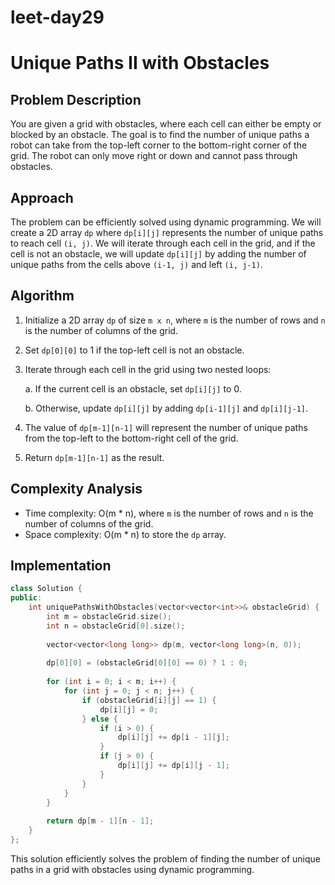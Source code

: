 # leet-day29

# Unique Paths II with Obstacles

## Problem Description

You are given a grid with obstacles, where each cell can either be empty or blocked by an obstacle. The goal is to find the number of unique paths a robot can take from the top-left corner to the bottom-right corner of the grid. The robot can only move right or down and cannot pass through obstacles.

## Approach

The problem can be efficiently solved using dynamic programming. We will create a 2D array `dp` where `dp[i][j]` represents the number of unique paths to reach cell `(i, j)`. We will iterate through each cell in the grid, and if the cell is not an obstacle, we will update `dp[i][j]` by adding the number of unique paths from the cells above `(i-1, j)` and left `(i, j-1)`.

## Algorithm

1. Initialize a 2D array `dp` of size `m x n`, where `m` is the number of rows and `n` is the number of columns of the grid.

2. Set `dp[0][0]` to 1 if the top-left cell is not an obstacle.

3. Iterate through each cell in the grid using two nested loops:

   a. If the current cell is an obstacle, set `dp[i][j]` to 0.
   
   b. Otherwise, update `dp[i][j]` by adding `dp[i-1][j]` and `dp[i][j-1]`.

4. The value of `dp[m-1][n-1]` will represent the number of unique paths from the top-left to the bottom-right cell of the grid.

5. Return `dp[m-1][n-1]` as the result.

## Complexity Analysis

- Time complexity: O(m * n), where `m` is the number of rows and `n` is the number of columns of the grid.
- Space complexity: O(m * n) to store the `dp` array.

## Implementation

```cpp
class Solution {
public:
    int uniquePathsWithObstacles(vector<vector<int>>& obstacleGrid) {
        int m = obstacleGrid.size();
        int n = obstacleGrid[0].size();
        
        vector<vector<long long>> dp(m, vector<long long>(n, 0));
        
        dp[0][0] = (obstacleGrid[0][0] == 0) ? 1 : 0;
        
        for (int i = 0; i < m; i++) {
            for (int j = 0; j < n; j++) {
                if (obstacleGrid[i][j] == 1) {
                    dp[i][j] = 0;
                } else {
                    if (i > 0) {
                        dp[i][j] += dp[i - 1][j];
                    }
                    if (j > 0) {
                        dp[i][j] += dp[i][j - 1];
                    }
                }
            }
        }
        
        return dp[m - 1][n - 1];
    }
};
```

This solution efficiently solves the problem of finding the number of unique paths in a grid with obstacles using dynamic programming.
